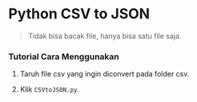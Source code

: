 # Python CSV to JSON

> Tidak bisa bacak file, hanya bisa satu file saja.

### Tutorial Cara Menggunakan
1. Taruh file csv yang ingin diconvert pada folder csv.

2. Klik `CSVtoJSON.py`.
